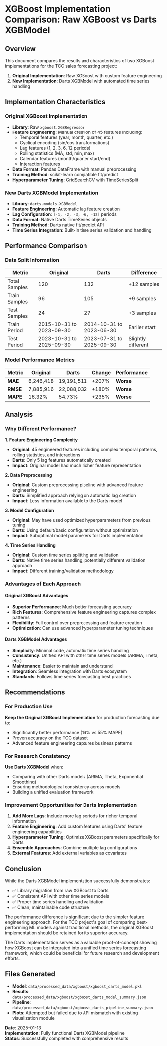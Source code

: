# XGBoost Implementation Comparison: Raw XGBoost vs Darts XGBModel

## Overview
This document compares the results and characteristics of two XGBoost implementations for the TCC sales forecasting project:
1. **Original Implementation**: Raw XGBoost with custom feature engineering
2. **New Implementation**: Darts XGBModel with automated time series handling

## Implementation Characteristics

### Original XGBoost Implementation
- **Library**: Raw `xgboost.XGBRegressor`
- **Feature Engineering**: Manual creation of 45 features including:
  - Temporal features (year, month, quarter, etc.)
  - Cyclical encoding (sin/cos transformations)
  - Lag features (1, 2, 3, 6, 12 periods)
  - Rolling statistics (MA, std, min, max)
  - Calendar features (month/quarter start/end)
  - Interaction features
- **Data Format**: Pandas DataFrame with manual preprocessing
- **Training Method**: scikit-learn compatible fit/predict
- **Hyperparameter Tuning**: GridSearchCV with TimeSeriesSplit

### New Darts XGBModel Implementation
- **Library**: `darts.models.XGBModel`
- **Feature Engineering**: Automatic lag feature creation
- **Lag Configuration**: `[-1, -2, -3, -6, -12]` periods
- **Data Format**: Native Darts TimeSeries objects
- **Training Method**: Darts native fit/predict API
- **Time Series Integration**: Built-in time series validation and handling

## Performance Comparison

### Data Split Information
| Metric | Original | Darts | Difference |
|--------|----------|-------|------------|
| Total Samples | 120 | 132 | +12 samples |
| Train Samples | 96 | 105 | +9 samples |
| Test Samples | 24 | 27 | +3 samples |
| Train Period | 2015-10-31 to 2023-09-30 | 2014-10-31 to 2023-06-30 | Earlier start |
| Test Period | 2023-10-31 to 2025-09-30 | 2023-07-31 to 2025-09-30 | Slightly different |

### Model Performance Metrics
| Metric | Original | Darts | Change | Performance |
|--------|----------|-------|--------|-------------|
| **MAE** | 6,246,418 | 19,191,511 | +207% | **Worse** |
| **RMSE** | 7,885,916 | 22,088,032 | +180% | **Worse** |
| **MAPE** | 16.32% | 54.73% | +235% | **Worse** |

## Analysis

### Why Different Performance?

**1. Feature Engineering Complexity**
- **Original**: 45 engineered features including complex temporal patterns, rolling statistics, and interactions
- **Darts**: Only 5 lag features automatically created
- **Impact**: Original model had much richer feature representation

**2. Data Preprocessing**
- **Original**: Custom preprocessing pipeline with advanced feature engineering
- **Darts**: Simplified approach relying on automatic lag creation
- **Impact**: Less information available to the Darts model

**3. Model Configuration**
- **Original**: May have used optimized hyperparameters from previous tuning
- **Darts**: Using default/basic configuration without optimization
- **Impact**: Suboptimal model parameters for Darts implementation

**4. Time Series Handling**
- **Original**: Custom time series splitting and validation
- **Darts**: Native time series handling, potentially different validation approach
- **Impact**: Different training/validation methodology

### Advantages of Each Approach

#### Original XGBoost Advantages
- **Superior Performance**: Much better forecasting accuracy
- **Rich Features**: Comprehensive feature engineering captures complex patterns
- **Flexibility**: Full control over preprocessing and feature creation
- **Optimization**: Can use advanced hyperparameter tuning techniques

#### Darts XGBModel Advantages
- **Simplicity**: Minimal code, automatic time series handling
- **Consistency**: Unified API with other time series models (ARIMA, Theta, etc.)
- **Maintenance**: Easier to maintain and understand
- **Integration**: Seamless integration with Darts ecosystem
- **Standards**: Follows time series forecasting best practices

## Recommendations

### For Production Use
**Keep the Original XGBoost Implementation** for production forecasting due to:
- Significantly better performance (16% vs 55% MAPE)
- Proven accuracy on the TCC dataset
- Advanced feature engineering captures business patterns

### For Research Consistency
**Use Darts XGBModel** when:
- Comparing with other Darts models (ARIMA, Theta, Exponential Smoothing)
- Ensuring methodological consistency across models
- Building a unified evaluation framework

### Improvement Opportunities for Darts Implementation
1. **Add More Lags**: Include more lag periods for richer temporal information
2. **Feature Engineering**: Add custom features using Darts' feature engineering capabilities
3. **Hyperparameter Tuning**: Optimize XGBoost parameters specifically for Darts
4. **Ensemble Approaches**: Combine multiple lag configurations
5. **External Features**: Add external variables as covariates

## Conclusion

While the Darts XGBModel implementation successfully demonstrates:
- ✅ Library migration from raw XGBoost to Darts
- ✅ Consistent API with other time series models  
- ✅ Proper time series handling and validation
- ✅ Clean, maintainable code structure

The performance difference is significant due to the simpler feature engineering approach. For the TCC project's goal of comparing best-performing ML models against traditional methods, the original XGBoost implementation should be retained for its superior accuracy.

The Darts implementation serves as a valuable proof-of-concept showing how XGBoost can be integrated into a unified time series forecasting framework, which could be beneficial for future research and development efforts.

## Files Generated
- **Model**: `data/processed_data/xgboost/xgboost_darts_model.pkl`
- **Results**: `data/processed_data/xgboost/xgboost_darts_model_summary.json`
- **Pipeline**: `data/processed_data/xgboost/xgboost_darts_pipeline_summary.json`
- **Plots**: Attempted but failed due to API mismatch with existing visualization module

**Date**: 2025-01-13  
**Implementation**: Fully functional Darts XGBModel pipeline  
**Status**: Successfully completed with comprehensive results